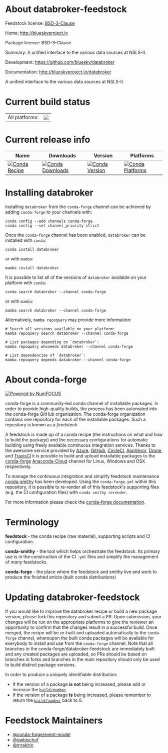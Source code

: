 About databroker-feedstock
==========================

Feedstock license: [BSD-3-Clause](https://github.com/conda-forge/databroker-feedstock/blob/main/LICENSE.txt)

Home: http://blueskyproject.io

Package license: BSD-3-Clause

Summary: A unified interface to the various data sources at NSLS-II.

Development: https://github.com/bluesky/databroker

Documentation: http://blueskyproject.io/databroker

A unified interface to the various data sources at NSLS-II.

Current build status
====================


<table><tr><td>All platforms:</td>
    <td>
      <a href="https://dev.azure.com/conda-forge/feedstock-builds/_build/latest?definitionId=5550&branchName=main">
        <img src="https://dev.azure.com/conda-forge/feedstock-builds/_apis/build/status/databroker-feedstock?branchName=main">
      </a>
    </td>
  </tr>
</table>

Current release info
====================

| Name | Downloads | Version | Platforms |
| --- | --- | --- | --- |
| [![Conda Recipe](https://img.shields.io/badge/recipe-databroker-green.svg)](https://anaconda.org/conda-forge/databroker) | [![Conda Downloads](https://img.shields.io/conda/dn/conda-forge/databroker.svg)](https://anaconda.org/conda-forge/databroker) | [![Conda Version](https://img.shields.io/conda/vn/conda-forge/databroker.svg)](https://anaconda.org/conda-forge/databroker) | [![Conda Platforms](https://img.shields.io/conda/pn/conda-forge/databroker.svg)](https://anaconda.org/conda-forge/databroker) |

Installing databroker
=====================

Installing `databroker` from the `conda-forge` channel can be achieved by adding `conda-forge` to your channels with:

```
conda config --add channels conda-forge
conda config --set channel_priority strict
```

Once the `conda-forge` channel has been enabled, `databroker` can be installed with `conda`:

```
conda install databroker
```

or with `mamba`:

```
mamba install databroker
```

It is possible to list all of the versions of `databroker` available on your platform with `conda`:

```
conda search databroker --channel conda-forge
```

or with `mamba`:

```
mamba search databroker --channel conda-forge
```

Alternatively, `mamba repoquery` may provide more information:

```
# Search all versions available on your platform:
mamba repoquery search databroker --channel conda-forge

# List packages depending on `databroker`:
mamba repoquery whoneeds databroker --channel conda-forge

# List dependencies of `databroker`:
mamba repoquery depends databroker --channel conda-forge
```


About conda-forge
=================

[![Powered by
NumFOCUS](https://img.shields.io/badge/powered%20by-NumFOCUS-orange.svg?style=flat&colorA=E1523D&colorB=007D8A)](https://numfocus.org)

conda-forge is a community-led conda channel of installable packages.
In order to provide high-quality builds, the process has been automated into the
conda-forge GitHub organization. The conda-forge organization contains one repository
for each of the installable packages. Such a repository is known as a *feedstock*.

A feedstock is made up of a conda recipe (the instructions on what and how to build
the package) and the necessary configurations for automatic building using freely
available continuous integration services. Thanks to the awesome service provided by
[Azure](https://azure.microsoft.com/en-us/services/devops/), [GitHub](https://github.com/),
[CircleCI](https://circleci.com/), [AppVeyor](https://www.appveyor.com/),
[Drone](https://cloud.drone.io/welcome), and [TravisCI](https://travis-ci.com/)
it is possible to build and upload installable packages to the
[conda-forge](https://anaconda.org/conda-forge) [Anaconda-Cloud](https://anaconda.org/)
channel for Linux, Windows and OSX respectively.

To manage the continuous integration and simplify feedstock maintenance
[conda-smithy](https://github.com/conda-forge/conda-smithy) has been developed.
Using the ``conda-forge.yml`` within this repository, it is possible to re-render all of
this feedstock's supporting files (e.g. the CI configuration files) with ``conda smithy rerender``.

For more information please check the [conda-forge documentation](https://conda-forge.org/docs/).

Terminology
===========

**feedstock** - the conda recipe (raw material), supporting scripts and CI configuration.

**conda-smithy** - the tool which helps orchestrate the feedstock.
                   Its primary use is in the construction of the CI ``.yml`` files
                   and simplify the management of *many* feedstocks.

**conda-forge** - the place where the feedstock and smithy live and work to
                  produce the finished article (built conda distributions)


Updating databroker-feedstock
=============================

If you would like to improve the databroker recipe or build a new
package version, please fork this repository and submit a PR. Upon submission,
your changes will be run on the appropriate platforms to give the reviewer an
opportunity to confirm that the changes result in a successful build. Once
merged, the recipe will be re-built and uploaded automatically to the
`conda-forge` channel, whereupon the built conda packages will be available for
everybody to install and use from the `conda-forge` channel.
Note that all branches in the conda-forge/databroker-feedstock are
immediately built and any created packages are uploaded, so PRs should be based
on branches in forks and branches in the main repository should only be used to
build distinct package versions.

In order to produce a uniquely identifiable distribution:
 * If the version of a package **is not** being increased, please add or increase
   the [``build/number``](https://docs.conda.io/projects/conda-build/en/latest/resources/define-metadata.html#build-number-and-string).
 * If the version of a package **is** being increased, please remember to return
   the [``build/number``](https://docs.conda.io/projects/conda-build/en/latest/resources/define-metadata.html#build-number-and-string)
   back to 0.

Feedstock Maintainers
=====================

* [@conda-forge/event-model](https://github.com/conda-forge/event-model/)
* [@gwbischof](https://github.com/gwbischof/)
* [@mrakitin](https://github.com/mrakitin/)

